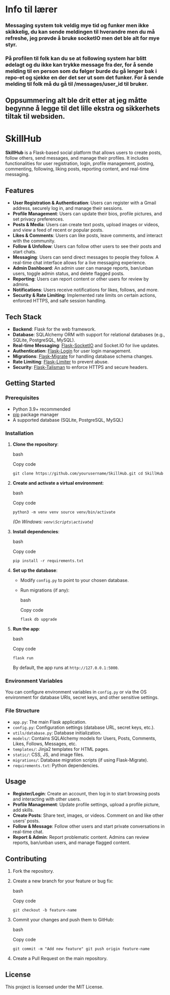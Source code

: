 # Info til lærer
### Messaging system tok veldig mye tid og funker men ikke skikkelig, du kan sende meldingen til hverandre men du må refreshe, jeg prøvde å bruke socketIO men det ble alt for mye styr.
### På profilen til folk kan du se at following system har blitt ødelagt og du ikke kan trykke message fra der, for å sende melding til en person som du følger burde du gå lenger bak i repo-et og sjekke en der det ser ut som det funker. For å sende melding til folk må du gå til /messages/user_id til bruker.

## Oppsummering alt ble drit etter at jeg måtte begynne å legge til det lille ekstra og sikkerhets tiltak til websiden.

# SkillHub

**SkillHub** is a Flask-based social platform that allows users to create posts, follow others, send messages, and manage their profiles. It includes functionalities for user registration, login, profile management, posting, commenting, following, liking posts, reporting content, and real-time messaging.

## Features

- **User Registration & Authentication**: Users can register with a Gmail address, securely log in, and manage their sessions.
- **Profile Management**: Users can update their bios, profile pictures, and set privacy preferences.
- **Posts & Media**: Users can create text posts, upload images or videos, and view a feed of recent or popular posts.
- **Likes & Comments**: Users can like posts, leave comments, and interact with the community.
- **Follow & Unfollow**: Users can follow other users to see their posts and start chats.
- **Messaging**: Users can send direct messages to people they follow. A real-time chat interface allows for a live messaging experience.
- **Admin Dashboard**: An admin user can manage reports, ban/unban users, toggle admin status, and delete flagged posts.
- **Reporting**: Users can report content or other users for review by admins.
- **Notifications**: Users receive notifications for likes, follows, and more.
- **Security & Rate Limiting**: Implemented rate limits on certain actions, enforced HTTPS, and safe session handling.

## Tech Stack

- **Backend**: Flask for the web framework.
- **Database**: SQLAlchemy ORM with support for relational databases (e.g., SQLite, PostgreSQL, MySQL).
- **Real-time Messaging**: [Flask-SocketIO](https://flask-socketio.readthedocs.io/) and Socket.IO for live updates.
- **Authentication**: [Flask-Login](https://flask-login.readthedocs.io/) for user login management.
- **Migrations**: [Flask-Migrate](https://flask-migrate.readthedocs.io/) for handling database schema changes.
- **Rate Limiting**: [Flask-Limiter](https://flask-limiter.readthedocs.io/) to prevent abuse.
- **Security**: [Flask-Talisman](https://github.com/GoogleCloudPlatform/flask-talisman) to enforce HTTPS and secure headers.

## Getting Started

### Prerequisites

- Python 3.9+ recommended
- [pip](https://pip.pypa.io/en/stable/) package manager
- A supported database (SQLite, PostgreSQL, MySQL)

### Installation

1. **Clone the repository**:
    
    bash
    
    Copy code
    
    `git clone https://github.com/yourusername/SkillHub.git cd SkillHub`
    
2. **Create and activate a virtual environment**:
    
    bash
    
    Copy code
    
    `python3 -m venv venv source venv/bin/activate`
    
    _(On Windows: `venv\Scripts\activate`)_
    
3. **Install dependencies**:
    
    bash
    
    Copy code
    
    `pip install -r requirements.txt`
    
4. **Set up the database**:
    
    - Modify `config.py` to point to your chosen database.
    - Run migrations (if any):
        
        bash
        
        Copy code
        
        `flask db upgrade`
        
5. **Run the app**:
    
    bash
    
    Copy code
    
    `flask run`
    
    By default, the app runs at `http://127.0.0.1:5000`.
    

### Environment Variables

You can configure environment variables in `config.py` or via the OS environment for database URIs, secret keys, and other sensitive settings.

### File Structure

- `app.py`: The main Flask application.
- `config.py`: Configuration settings (database URL, secret keys, etc.).
- `utils/database.py`: Database initialization.
- `models/`: Contains SQLAlchemy models for Users, Posts, Comments, Likes, Follows, Messages, etc.
- `templates/`: Jinja2 templates for HTML pages.
- `static/`: CSS, JS, and image files.
- `migrations/`: Database migration scripts (if using Flask-Migrate).
- `requirements.txt`: Python dependencies.

## Usage

- **Register/Login**: Create an account, then log in to start browsing posts and interacting with other users.
- **Profile Management**: Update profile settings, upload a profile picture, add skills.
- **Create Posts**: Share text, images, or videos. Comment on and like other users’ posts.
- **Follow & Message**: Follow other users and start private conversations in real-time chat.
- **Report & Admin**: Report problematic content. Admins can review reports, ban/unban users, and manage flagged content.

## Contributing

1. Fork the repository.
2. Create a new branch for your feature or bug fix:
    
    bash
    
    Copy code
    
    `git checkout -b feature-name`
    
3. Commit your changes and push them to GitHub:
    
    bash
    
    Copy code
    
    `git commit -m "Add new feature" git push origin feature-name`
    
4. Create a Pull Request on the main repository.

## License

This project is licensed under the MIT License.